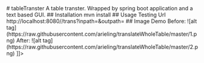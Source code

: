 <content>
# tableTranster
A table transter. 
Wrapped by spring boot application and a text based GUI.
## Installation
mvn install
## Usage
Testing Url 
http://localhost:8080//trans?inpath=&outpath=
## Image Demo
Before:
![alt tag](https://raw.githubusercontent.com/arieling/translateWholeTable/master/1.png)
After:
![alt tag](https://raw.githubusercontent.com/arieling/translateWholeTable/master/2.png)
]]></content>
